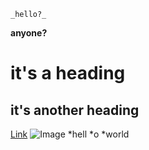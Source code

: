 	_hello?_
__anyone?__
# it's a heading
## it's another heading
[Link](http://a.com)
![Image](http://url/a.png)
*hell
*o
*world
